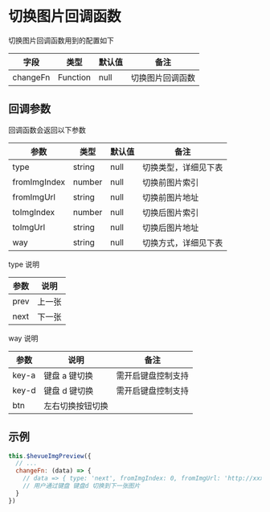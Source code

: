 # 切换图片回调函数

切换图片回调函数用到的配置如下

| 字段        | 类型    | 默认值 | 备注                         |
| ----------- | ------- | ------ | ---------------------------- |
| changeFn     | Function | null  | 切换图片回调函数               |

## 回调参数

回调函数会返回以下参数

| 参数        | 类型    | 默认值 | 备注                         |
| ----------- | ------- | ------ | ---------------------------- |
| type     | string | null  | 切换类型，详细见下表               |
| fromImgIndex     | number | null  | 切换前图片索引               |
| fromImgUrl     | string | null  | 切换前图片地址               |
| toImgIndex     | number | null  | 切换后图片索引               |
| toImgUrl     | string | null  | 切换后图片地址               |
| way     | string | null  | 切换方式，详细见下表               |

type 说明

| 参数        | 说明                         | 
| ----------- | ---------------------------- |
| prev     | 上一张               |
| next     | 下一张               | 

way 说明

| 参数        | 说明                         | 备注                        |
| ----------- | ---------------------------- |---------
| key-a     | 键盘 a 键切换               | 需开启键盘控制支持               |
| key-d     | 键盘 d 键切换               | 需开启键盘控制支持               |
| btn     | 左右切换按钮切换               |

## 示例

```js
this.$hevueImgPreview({
  // ...
  changeFn: (data) => {
    // data => { type: 'next', fromImgIndex: 0, fromImgUrl: 'http://xxx', toImgIndex: 1, toImgUrl: 'http://xxx', way: 'key-d' }
    // 用户通过键盘 键盘d 切换到下一张图片
  }
})
```